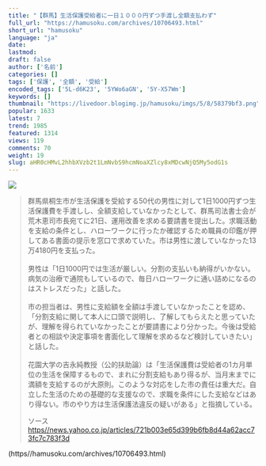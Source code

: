 ```yaml
---
title: "【群馬】生活保護受給者に一日１０００円ずつ手渡し全額支払わず"
full_url: "https://hamusoku.com/archives/10706493.html"
short_url: "hamusoku"
language: "ja"
date: 
lastmod: 
draft: false
author: ['名前']
categories: []
tags: ['保護', '全額', '受給']
encoded_tags: ['5L-d6K23', '5YWo6aGN', '5Y-X57Wm']
keywords: []
thumbnail: "https://livedoor.blogimg.jp/hamusoku/imgs/5/8/58379bf3.png"
popular: 1633
latest: 7
trend: 1985
featured: 1314
views: 119
comments: 70
weight: 19
slug: aHR0cHMvL2hhbXVzb2t1LmNvbS9hcmNoaXZlcy8xMDcwNjQ5My5odG1s
---
```


![](https://livedoor.blogimg.jp/hamusoku/imgs/5/8/58379bf3.png)

<blockquote><p></p><p> 群馬県桐生市が生活保護を受給する50代の男性に対して1日1000円ずつ生活保護費を手渡しし、全額支給していなかったとして、群馬司法書士会が荒木恵司市長宛てに21日、運用改善を求める要請書を提出した。求職活動を支給の条件とし、ハローワークに行ったか確認するため職員の印鑑が押してある書面の提示を窓口で求めていた。市は男性に渡していなかった13万4180円を支払った。<br> <br> 男性は「1日1000円では生活が厳しい。分割の支払いも納得がいかない。病気の治療で通院もしているので、毎日ハローワークに通い詰めになるのはストレスだった」と話した。<br> <br> 市の担当者は、男性に支給額を全額は手渡していなかったことを認め、「分割支給に関して本人に口頭で説明し、了解してもらえたと思っていたが、理解を得られていなかったことが要請書により分かった。今後は受給者との相談や決定事項を書面化して理解を求めるなど検討していきたい」と話した。<br> <br> 花園大学の吉永純教授（公的扶助論）は「生活保護費は受給者の1カ月単位の生活を保障するもので、まれに分割支給もあり得るが、当月末までに満額を支給するのが大原則。このような対応をした市の責任は重大だ。自立した生活のための基礎的な支援なので、求職を条件にした支給などはあり得ない。市のやり方は生活保護法違反の疑いがある」と指摘している。<br></p>ソース <a href='https//news.yahoo.co.jp/articles/721b003e65d399b6fb8d44a62acc73fc7c783f3d' target='blank'>https//news.yahoo.co.jp/articles/721b003e65d399b6fb8d44a62acc73fc7c783f3d</a></blockquote>

(https//hamusoku.com/archives/10706493.html)
